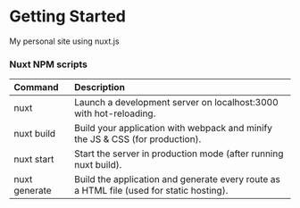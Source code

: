 # Getting Started

My personal site using nuxt.js

### Nuxt NPM scripts

|Command	| Description|
|:--------|:-----------|
|nuxt |	Launch a development server on localhost:3000 with hot-reloading.|
|nuxt build |	Build your application with webpack and minify the JS & CSS (for production).|
|nuxt start |	Start the server in production mode (after running nuxt build).|
|nuxt generate |	Build the application and generate every route as a HTML file (used for static hosting).|
